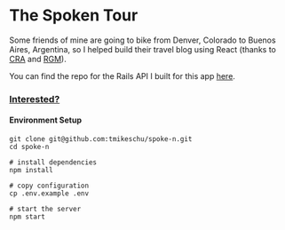 # The Spoken Tour
Some friends of mine are going to bike from Denver, Colorado to Buenos Aires, Argentina, so I helped build their travel blog using React (thanks to [CRA](https://github.com/facebookincubator/create-react-app) and [RGM](https://github.com/tomchentw/react-google-maps)).

You can find the repo for the Rails API I built for this app [here](https://github.com/tmikeschu/spoke-n-api).

### [Interested?](https://spoke-n.herokuapp.com/)

#### Environment Setup

```
git clone git@github.com:tmikeschu/spoke-n.git
cd spoke-n

# install dependencies
npm install

# copy configuration
cp .env.example .env

# start the server
npm start
```
